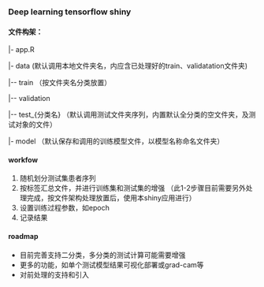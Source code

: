### Deep learning tensorflow shiny 

#### 文件构架：
|- app.R

|- data (默认调用本地文件夹名，内应含已处理好的train、validatation文件夹)

|-- train （按文件夹名分类放置）

|-- validation

|-- test_{分类名} （默认调用测试文件夹序列，内置默认全分类的空文件夹，及测试对象的文件）

|- model （默认保存和调用的训练模型文件，以模型名称命名文件夹）

#### workfow

1. 随机划分测试集患者序列
2. 按标签汇总文件，并进行训练集和测试集的增强 （此1-2步骤目前需要另外处理完成，按文件架构处理放置后，使用本shiny应用进行）
3. 设置训练过程参数，如epoch
4. 记录结果

#### roadmap
- 目前完善支持二分类，多分类的测试计算可能需要增强
- 更多的功能，如单个测试模型结果可视化部署或grad-cam等
- 对前处理的支持和引入